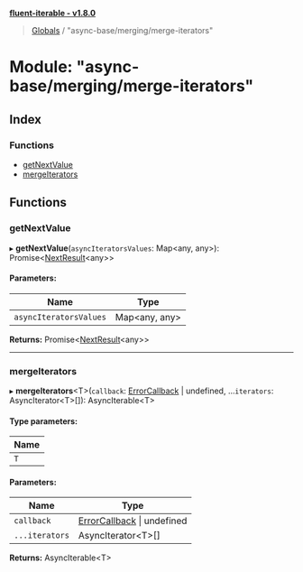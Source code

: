 **[fluent-iterable - v1.8.0](../README.md)**

> [Globals](../README.md) / "async-base/merging/merge-iterators"

# Module: "async-base/merging/merge-iterators"

## Index

### Functions

* [getNextValue](_async_base_merging_merge_iterators_.md#getnextvalue)
* [mergeIterators](_async_base_merging_merge_iterators_.md#mergeiterators)

## Functions

### getNextValue

▸ **getNextValue**(`asyncIteratorsValues`: Map\<any, any>): Promise\<[NextResult](../interfaces/_async_base_merging_merge_types_.nextresult.md)\<any>>

#### Parameters:

Name | Type |
------ | ------ |
`asyncIteratorsValues` | Map\<any, any> |

**Returns:** Promise\<[NextResult](../interfaces/_async_base_merging_merge_types_.nextresult.md)\<any>>

___

### mergeIterators

▸ **mergeIterators**\<T>(`callback`: [ErrorCallback](../interfaces/_types_base_.errorcallback.md) \| undefined, ...`iterators`: AsyncIterator\<T>[]): AsyncIterable\<T>

#### Type parameters:

Name |
------ |
`T` |

#### Parameters:

Name | Type |
------ | ------ |
`callback` | [ErrorCallback](../interfaces/_types_base_.errorcallback.md) \| undefined |
`...iterators` | AsyncIterator\<T>[] |

**Returns:** AsyncIterable\<T>

